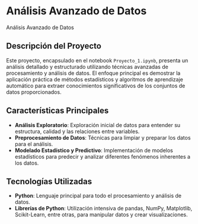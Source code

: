 # Análisis Avanzado de Datos
 
Análisis Avanzado de Datos

## Descripción del Proyecto

Este proyecto, encapsulado en el notebook `Proyecto_1.ipynb`, presenta un análisis detallado y estructurado utilizando técnicas avanzadas de procesamiento y análisis de datos. El enfoque principal es demostrar la aplicación práctica de métodos estadísticos y algoritmos de aprendizaje automático para extraer conocimientos significativos de los conjuntos de datos proporcionados.

## Características Principales

- **Análisis Exploratorio**: Exploración inicial de datos para entender su estructura, calidad y las relaciones entre variables.
- **Preprocesamiento de Datos**: Técnicas para limpiar y preparar los datos para el análisis.
- **Modelado Estadístico y Predictivo**: Implementación de modelos estadísticos para predecir y analizar diferentes fenómenos inherentes a los datos.

## Tecnologías Utilizadas

- **Python**: Lenguaje principal para todo el procesamiento y análisis de datos.
- **Librerías de Python**: Utilización intensiva de pandas, NumPy, Matplotlib, Scikit-Learn, entre otras, para manipular datos y crear visualizaciones.
